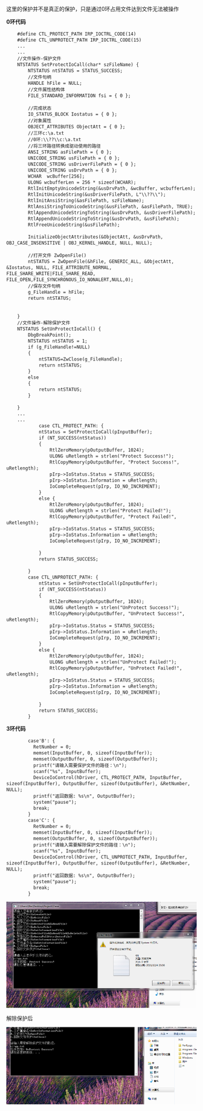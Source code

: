 这里的保护并不是真正的保护，只是通过0环占用文件达到文件无法被操作


**0环代码**
        
        #define CTL_PROTECT_PATH IRP_IOCTRL_CODE(14)
        #define CTL_UNPROTECT_PATH IRP_IOCTRL_CODE(15)
        ...
        ...
        //文件操作-保护文件
        NTSTATUS SetProtectIoCall(char* szFileName) {
            NTSTATUS ntSTATUS = STATUS_SUCCESS;
            //文件句柄 
            HANDLE hFile = NULL;
            //文件属性结构体
            FILE_STANDARD_INFORMATION fsi = { 0 };

            //完成状态
            IO_STATUS_BLOCK Iostatus = { 0 };
            //对象属性
            OBJECT_ATTRIBUTES ObjectAtt = { 0 };
            //三环c:\a.txt
            //0环:\\??\\c:\a.txt
            //将三环路径转换成驱动使用的路径
            ANSI_STRING asFilePath = { 0 };
            UNICODE_STRING usFilePath = { 0 };
            UNICODE_STRING usDriverFilePath = { 0 };
            UNICODE_STRING usDrvPath = { 0 };
            WCHAR  wcBuffer[256];
            ULONG wcbufferLen = 256 * sizeof(WCHAR);
            RtlInitEmptyUnicodeString(&usDrvPath, &wcBuffer, wcbufferLen);
            RtlInitUnicodeString(&usDriverFilePath, L"\\??\\");
            RtlInitAnsiString(&asFilePath, szFileName);
            RtlAnsiStringToUnicodeString(&usFilePath, &asFilePath, TRUE);
            RtlAppendUnicodeStringToString(&usDrvPath, &usDriverFilePath);
            RtlAppendUnicodeStringToString(&usDrvPath, &usFilePath);
            RtlFreeUnicodeString(&usFilePath);

            InitializeObjectAttributes(&ObjectAtt, &usDrvPath, OBJ_CASE_INSENSITIVE | OBJ_KERNEL_HANDLE, NULL, NULL);

            //打开文件 ZwOpenFile()
            ntSTATUS = ZwOpenFile(&hFile, GENERIC_ALL, &ObjectAtt, &Iostatus, NULL, FILE_ATTRIBUTE_NORMAL, FILE_SHARE_WRITE|FILE_SHARE_READ, FILE_OPEN,FILE_SYNCHRONOUS_IO_NONALERT,NULL,0);
            //保存文件句柄
            g_FileHandle = hFile;
            return ntSTATUS;


        }
        //文件操作-解除保护文件
        NTSTATUS SetUnProtectIoCall() {
            DbgBreakPoint();
            NTSTATUS ntSTATUS = 1;
            if (g_FileHandle!=NULL)
            {
                ntSTATUS=ZwClose(g_FileHandle);
                return ntSTATUS;
            }
            else
            {
                return ntSTATUS;
            }

        }
        ...
        ...
                case CTL_PROTECT_PATH: {
                ntStatus = SetProtectIoCall(pInputBuffer);
                if (NT_SUCCESS(ntStatus))
                {
                    RtlZeroMemory(pOutputBuffer, 1024);
                    ULONG uRetlength = strlen("Protect Success!");
                    RtlCopyMemory(pOutputBuffer, "Protect Success!", uRetlength);
                    pIrp->IoStatus.Status = STATUS_SUCCESS;
                    pIrp->IoStatus.Information = uRetlength;
                    IoCompleteRequest(pIrp, IO_NO_INCREMENT);
                }
                else {
                    RtlZeroMemory(pOutputBuffer, 1024);
                    ULONG uRetlength = strlen("Protect Failed!");
                    RtlCopyMemory(pOutputBuffer, "Protect Failed!", uRetlength);
                    pIrp->IoStatus.Status = STATUS_SUCCESS;
                    pIrp->IoStatus.Information = uRetlength;
                    IoCompleteRequest(pIrp, IO_NO_INCREMENT);

                }
                return STATUS_SUCCESS;

            }
            case CTL_UNPROTECT_PATH: {
                ntStatus = SetUnProtectIoCall(pInputBuffer);
                if (NT_SUCCESS(ntStatus))
                {
                    RtlZeroMemory(pOutputBuffer, 1024);
                    ULONG uRetlength = strlen("UnProtect Success!");
                    RtlCopyMemory(pOutputBuffer, "UnProtect Success!", uRetlength);
                    pIrp->IoStatus.Status = STATUS_SUCCESS;
                    pIrp->IoStatus.Information = uRetlength;
                    IoCompleteRequest(pIrp, IO_NO_INCREMENT);
                }
                else {
                    RtlZeroMemory(pOutputBuffer, 1024);
                    ULONG uRetlength = strlen("UnProtect Failed!");
                    RtlCopyMemory(pOutputBuffer, "UnProtect Failed!", uRetlength);
                    pIrp->IoStatus.Status = STATUS_SUCCESS;
                    pIrp->IoStatus.Information = uRetlength;
                    IoCompleteRequest(pIrp, IO_NO_INCREMENT);

                }
                return STATUS_SUCCESS;
            }
            
 **3环代码**   
 
            case'B': {
              RetNumber = 0;
              memset(InputBuffer, 0, sizeof(InputBuffer));
              memset(OutputBuffer, 0, sizeof(OutputBuffer));
              printf("请输入需要保护文件的路径：\n");
              scanf("%s", InputBuffer);
              DeviceIoControl(hDriver, CTL_PROTECT_PATH, InputBuffer, sizeof(InputBuffer), OutputBuffer, sizeof(OutputBuffer), &RetNumber, NULL);
              printf("返回数据: %s\n", OutputBuffer);
              system("pause");
              break;
            }
            case'C': {
              RetNumber = 0;
              memset(InputBuffer, 0, sizeof(InputBuffer));
              memset(OutputBuffer, 0, sizeof(OutputBuffer));
              printf("请输入需要解除保护文件的路径：\n");
              scanf("%s", InputBuffer);
              DeviceIoControl(hDriver, CTL_UNPROTECT_PATH, InputBuffer, sizeof(InputBuffer), OutputBuffer, sizeof(OutputBuffer), &RetNumber, NULL);
              printf("返回数据: %s\n", OutputBuffer);
              system("pause");
              break;
            }
 
 ![](https://raw.githubusercontent.com/Whitebird0/tuchuang/main/QQ%E6%88%AA%E5%9B%BE20211207175426.png)
 
 解除保护后
 
 ![](https://raw.githubusercontent.com/Whitebird0/tuchuang/main/QQ%E6%88%AA%E5%9B%BE20211207175504.png)

